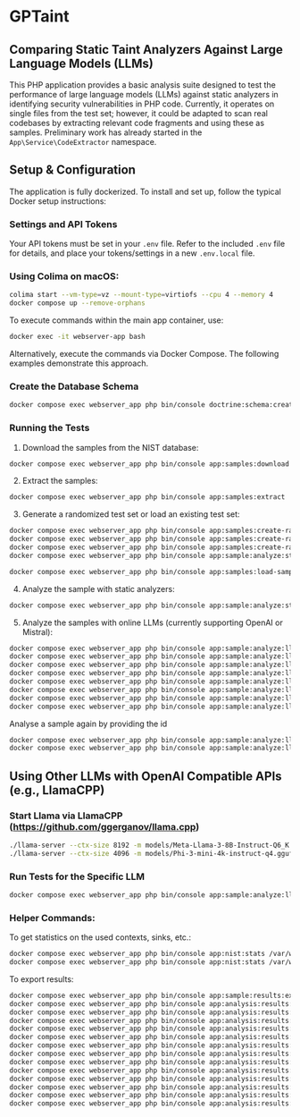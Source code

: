 # GPTaint

## Comparing Static Taint Analyzers Against Large Language Models (LLMs)

This PHP application provides a basic analysis suite designed to test the performance of large language models (LLMs) against static analyzers in identifying security vulnerabilities in PHP code. Currently, it operates on single files from the test set; however, it could be adapted to scan real codebases by extracting relevant code fragments and using these as samples. Preliminary work has already started in the `App\Service\CodeExtractor` namespace.

## Setup & Configuration

The application is fully dockerized. To install and set up, follow the typical Docker setup instructions:

### Settings and API Tokens

Your API tokens must be set in your `.env` file. Refer to the included `.env` file for details, and place your tokens/settings in a new `.env.local` file.

### Using Colima on macOS:

```bash
colima start --vm-type=vz --mount-type=virtiofs --cpu 4 --memory 4
docker compose up --remove-orphans
```

To execute commands within the main app container, use:

```bash
docker exec -it webserver-app bash
```

Alternatively, execute the commands via Docker Compose. The following examples demonstrate this approach.

### Create the Database Schema

```bash
docker compose exec webserver_app php bin/console doctrine:schema:create --force
```

### Running the Tests

1. Download the samples from the NIST database:

```bash
docker compose exec webserver_app php bin/console app:samples:download
```

2. Extract the samples:

```bash
docker compose exec webserver_app php bin/console app:samples:extract
```

3. Generate a randomized test set or load an existing test set:

```bash
docker compose exec webserver_app php bin/console app:samples:create-randomize-test-set
docker compose exec webserver_app php bin/console app:samples:create-randomize-test-set /var/www/application/data/samples-all/nist/extracted/2022-05-12-php-test-suite-sqli-v1-0-0 /var/www/application/data/samples-selection/2022-05-12-php-test-suite-sqli-v1-0-0-samples --amount=100
docker compose exec webserver_app php bin/console app:samples:create-randomize-test-set /var/www/application/data/samples-all/nist/extracted/2022-08-02-php-test-suite-xss-v1-0-0 /var/www/application/data/samples-selection/2022-08-02-php-test-suite-xss-v1-0-0 --amount=500
docker compose exec webserver_app php bin/console app:sample:analyze:static --analyzeTypes=phan,psalm,snyk  /var/www/application/data/samples-selection/2022-08-02-php-test-suite-xss-v1-0-0
```

```bash
docker compose exec webserver_app php bin/console app:samples:load-samples-preset
```

4. Analyze the sample with static analyzers:

```bash
docker compose exec webserver_app php bin/console app:sample:analyze:static --analyzeTypes=phan,psalm /var/www/application/data/samples-all/nist/foobar

```

5. Analyze the samples with online LLMs (currently supporting OpenAI or Mistral):

```bash
docker compose exec webserver_app php bin/console app:sample:analyze:llm --model=gpt-3.5-turbo-0125
docker compose exec webserver_app php bin/console app:sample:analyze:llm --model=gpt-3.5-turbo-0125 --randomized
docker compose exec webserver_app php bin/console app:sample:analyze:llm --model=gpt-4-0125-preview
docker compose exec webserver_app php bin/console app:sample:analyze:llm --model=gpt-4-0125-preview --randomized
docker compose exec webserver_app php bin/console app:sample:analyze:llm --model=gpt-turbo
docker compose exec webserver_app php bin/console app:sample:analyze:llm --model=gpt-turbo --randomized
docker compose exec webserver_app php bin/console app:sample:analyze:llm --model=gpt-4o
docker compose exec webserver_app php bin/console app:sample:analyze:llm --model=gpt-4o --randomized
```

Analyse a sample again by providing the id

```bash
docker compose exec webserver_app php bin/console app:sample:analyze:llm --model=gpt-4o 10
docker compose exec webserver_app php bin/console app:sample:analyze:llm --model=gpt-4o --randomized 10
```

## Using Other LLMs with OpenAI Compatible APIs (e.g., LlamaCPP)

### Start Llama via LlamaCPP (https://github.com/ggerganov/llama.cpp)

```bash
./llama-server --ctx-size 8192 -m models/Meta-Llama-3-8B-Instruct-Q6_K.gguf
./llama-server --ctx-size 4096 -m models/Phi-3-mini-4k-instruct-q4.gguf
```

### Run Tests for the Specific LLM

```bash
docker compose exec webserver_app php bin/console app:sample:analyze:llm --model=llama.cpp/llama-3-8b --randomized
```

### Helper Commands:

To get statistics on the used contexts, sinks, etc.:

```bash
docker compose exec webserver_app php bin/console app:nist:stats /var/www/application/data/nist/samples_all/2022-05-12-php-test-suite-sqli-v1-0-0
docker compose exec webserver_app php bin/console app:nist:stats /var/www/application/data/nist/samples_all/2022-08-02-php-test-suite-xss-v1-0-0
```

To export results:

```bash
docker compose exec webserver_app php bin/console app:sample:results:export:csv results.csv
docker compose exec webserver_app php bin/console app:analysis:results:export:csv --randomized
docker compose exec webserver_app php bin/console app:analysis:results:export:csv --no-randomized
docker compose exec webserver_app php bin/console app:analysis:results:export:csv --feedback
docker compose exec webserver_app php bin/console app:analysis:results:export:csv --no-feedback
docker compose exec webserver_app php bin/console app:analysis:results:export:csv --randomized --feedback
docker compose exec webserver_app php bin/console app:analysis:results:export:csv --randomized --no-feedback
docker compose exec webserver_app php bin/console app:analysis:results:export:csv --no-randomized --feedback
docker compose exec webserver_app php bin/console app:analysis:results:export:csv --no-randomized --no-feedback
docker compose exec webserver_app php bin/console app:analysis:results:export:csv --metrics="truePositives,trueNegatives,falsePositives,falseNegatives,recall,specificity,f1"
docker compose exec webserver_app php bin/console app:analysis:results:export:csv --analyzer="gpt-4o (randomized),gpt-4o (randomized)_wo_feedback,llama-3-8b (randomized),llama-3-8b (randomized)_wo_feedback,phan,psalm,snyk"
docker compose exec webserver_app php bin/console app:analysis:results:export:csv --analyzer="gpt-4o (randomized),gpt-4o (randomized)_wo_feedback,psalm" --metrics="truePositives,trueNegatives,falsePositives,falseNegatives,recall,specificity,f1"
docker compose exec webserver_app php bin/console app:analysis:results:export:csv --analyzer="gpt-4o (randomized),gpt-4o (randomized)_wo_feedback,psalm" --metrics="truePositives,trueNegatives,falsePositives,falseNegatives,recall,specificity,f1"
docker compose exec webserver_app php bin/console app:analysis:results:export:csv --analyzer="gpt-4o (randomized),gpt-4o (randomized)_wo_feedback,psalm" --metrics="recall,specificity,f1"
```